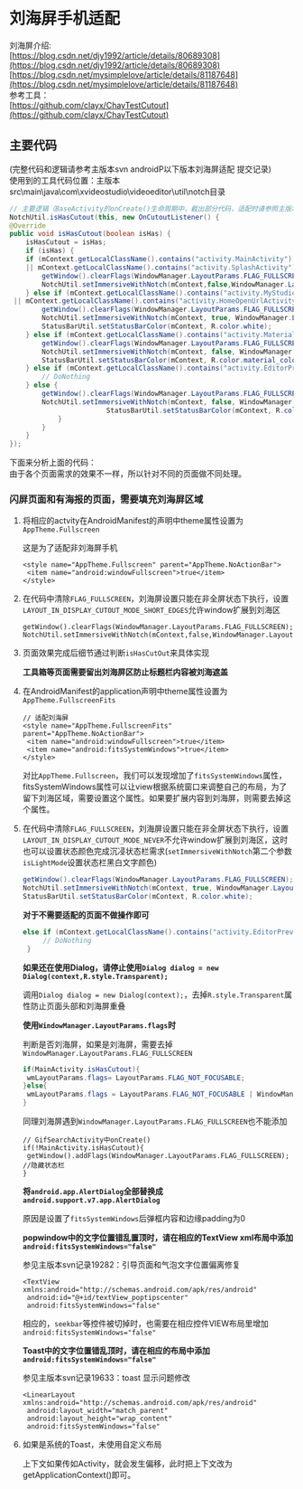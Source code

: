 # 刘海屏手机适配

刘海屏介绍:  
 [https://blog.csdn.net/djy1992/article/details/80689308](https://blog.csdn.net/djy1992/article/details/80689308)  
 [https://blog.csdn.net/mysimplelove/article/details/81187648](https://blog.csdn.net/mysimplelove/article/details/81187648)  
 参考工具：  
 [https://github.com/clayx/ChayTestCutout](https://github.com/clayx/ChayTestCutout)

## 主要代码

\(完整代码和逻辑请参考主版本svn androidP以下版本刘海屏适配 提交记录\)  
 使用到的工具代码位置：主版本src\main\java\com\xvideostudio\videoeditor\util\notch目录  


```java
// 主要逻辑（BaseActivity的onCreate()生命周期中，截出部分代码，适配时请参照主版本相应代码）
NotchUtil.isHasCutout(this, new OnCutoutListener() {
@Override
public void isHasCutout(boolean isHas) {
    isHasCutout = isHas;
    if (isHas) {
    if (mContext.getLocalClassName().contains("activity.MainActivity") || mContext.getLocalClassName().contains("activity.GoogleVipSingleLiteActivity")
    || mContext.getLocalClassName().contains("activity.SplashActivity") || mContext.getLocalClassName().contains("activity.SplashScreenActivity")|| mContext.getLocalClassName().contains("activity.MaterialItemInfoActivity")) {
        getWindow().clearFlags(WindowManager.LayoutParams.FLAG_FULLSCREEN);
        NotchUtil.setImmersiveWithNotch(mContext,false,WindowManager.LayoutParams.LAYOUT_IN_DISPLAY_CUTOUT_MODE_SHORT_EDGES);
    } else if (mContext.getLocalClassName().contains("activity.MyStudioActivity") ||mContext.getLocalClassName().contains("activity.MaterialCategoryHistorySettingActivity")|| mContext.getLocalClassName().contains("activity.OperationManagerActivity") || mContext.getLocalClassName().contains("activity.HomeLikeUsAndFAQActivity")
 || mContext.getLocalClassName().contains("activity.HomeOpenUrlActivity")) {
        getWindow().clearFlags(WindowManager.LayoutParams.FLAG_FULLSCREEN);
        NotchUtil.setImmersiveWithNotch(mContext, true, WindowManager.LayoutParams.LAYOUT_IN_DISPLAY_CUTOUT_MODE_NEVER);
        StatusBarUtil.setStatusBarColor(mContext, R.color.white);
    } else if (mContext.getLocalClassName().contains("activity.MaterialActivityNew")) {
        getWindow().clearFlags(WindowManager.LayoutParams.FLAG_FULLSCREEN);
        NotchUtil.setImmersiveWithNotch(mContext, false, WindowManager.LayoutParams.LAYOUT_IN_DISPLAY_CUTOUT_MODE_NEVER);
        StatusBarUtil.setStatusBarColor(mContext, R.color.material_color_accent); 
    } else if (mContext.getLocalClassName().contains("activity.EditorPreviewActivity") || mContext.getLocalClassName().contains("activity.CameraActivity")) {
        // DoNothing
    } else {
        getWindow().clearFlags(WindowManager.LayoutParams.FLAG_FULLSCREEN);
        NotchUtil.setImmersiveWithNotch(mContext, false, WindowManager.LayoutParams.LAYOUT_IN_DISPLAY_CUTOUT_MODE_NEVER);
                        StatusBarUtil.setStatusBarColor(mContext, R.color.colorPrimary);
            }
        }
    }
});
```

下面来分析上面的代码：  
 由于各个页面需求的效果不一样，所以针对不同的页面做不同处理。  


### 闪屏页面和有海报的页面，需要填充刘海屏区域 

1. 将相应的actvity在AndroidManifest的声明中theme属性设置为`AppTheme.Fullscreen`  


   这是为了适配非刘海屏手机

   ```text
   <style name="AppTheme.Fullscreen" parent="AppTheme.NoActionBar">
    <item name="android:windowFullscreen">true</item>
   </style>
   ```

2. 在代码中清除`FLAG_FULLSCREEN`，刘海屏设置只能在非全屏状态下执行，设置`LAYOUT_IN_DISPLAY_CUTOUT_MODE_SHORT_EDGES`允许window扩展到刘海区

   ```text
   getWindow().clearFlags(WindowManager.LayoutParams.FLAG_FULLSCREEN);
   NotchUtil.setImmersiveWithNotch(mContext,false,WindowManager.LayoutParams.LAYOUT_IN_DISPLAY_CUTOUT_MODE_SHORT_EDGES);
   ```

3. 页面效果完成后细节通过判断`isHasCutOut`来具体实现

   **工具箱等页面需要留出刘海屏区防止标题栏内容被刘海遮盖**

4. 在AndroidManifest的application声明中theme属性设置为`AppTheme.FullscreenFits`  


   ```text
   // 适配刘海屏
   <style name="AppTheme.FullscreenFits" parent="AppTheme.NoActionBar">
    <item name="android:windowFullscreen">true</item>
    <item name="android:fitsSystemWindows">true</item>
   </style>
   ```

   对比`AppTheme.Fullscreen`，我们可以发现增加了`fitsSystemWindows`属性，fitsSystemWindows属性可以让view根据系统窗口来调整自己的布局，为了留下刘海区域，需要设置这个属性。如果要扩展内容到刘海屏，则需要去掉这个属性。

5. 在代码中清除`FLAG_FULLSCREEN`，刘海屏设置只能在非全屏状态下执行，设置`LAYOUT_IN_DISPLAY_CUTOUT_MODE_NEVER`不允许window扩展到刘海区，这时也可以设置状态颜色完成沉㓎状态栏需求\(`setImmersiveWithNotch`第二个参数`isLightMode`设置状态栏黑白文字颜色\)

   ```java
   getWindow().clearFlags(WindowManager.LayoutParams.FLAG_FULLSCREEN);
   NotchUtil.setImmersiveWithNotch(mContext, true, WindowManager.LayoutParams.LAYOUT_IN_DISPLAY_CUTOUT_MODE_NEVER);
   StatusBarUtil.setStatusBarColor(mContext, R.color.white);
   ```

   **对于不需要适配的页面不做操作即可**

   ```java
   else if (mContext.getLocalClassName().contains("activity.EditorPreviewActivity") || mContext.getLocalClassName().contains("activity.CameraActivity")) {
        // DoNothing
    }
   ```

   **如果还在使用Dialog，请停止使用`Dialog dialog = new Dialog(context,R.style.Transparent);`**

   调用`Dialog dialog = new Dialog(context);`，去掉`R.style.Transparent`属性防止页面头部和刘海屏重叠

   **使用`WindowManager.LayoutParams.flags`时**

   判断是否刘海屏，如果是刘海屏，需要去掉`WindowManager.LayoutParams.FLAG_FULLSCREEN`  


   ```java
   if(MainActivity.isHasCutout){
    wmLayoutParams.flags= LayoutParams.FLAG_NOT_FOCUSABLE;
   }else{
    wmLayoutParams.flags = LayoutParams.FLAG_NOT_FOCUSABLE | WindowManager.LayoutParams.FLAG_FULLSCREEN;
   }
   ```

   同理刘海屏遇到`WindowManager.LayoutParams.FLAG_FULLSCREEN`也不能添加

   ```text
   // GifSearchActivity中onCreate()
   if(!MainActivity.isHasCutout){
    getWindow().addFlags(WindowManager.LayoutParams.FLAG_FULLSCREEN); //隐藏状态栏
   }
   ```

   **将`android.app.AlertDialog`全部替换成`android.support.v7.app.AlertDialog`**

   原因是设置了`fitsSystemWindows`后弹框内容和边缘padding为0

   **popwindow中的文字位置错乱置顶时，请在相应的TextView xml布局中添加`android:fitsSystemWindows="false"`**

   参见主版本svn记录19282：引导页面和气泡文字位置偏离修复

   ```text
   <TextView xmlns:android="http://schemas.android.com/apk/res/android"
    android:id="@+id/textView_poptipscenter"
    android:fitsSystemWindows="false"
   ```

   相应的，`seekbar`等控件被切掉时，也需要在相应控件VIEW布局里增加`android:fitsSystemWindows="false"`

   **Toast中的文字位置错乱顶时，请在相应的布局中添加`android:fitsSystemWindows="false"`**

   参见主版本svn记录19633：toast 显示问题修改

   ```text
   <LinearLayout xmlns:android="http://schemas.android.com/apk/res/android"
    android:layout_width="match_parent"
    android:layout_height="wrap_content"
    android:fitsSystemWindows="false"
   ```

6. 如果是系统的Toast，未使用自定义布局  


   上下文如果传如Activity，就会发生偏移，此时把上下文改为getApplicationContext\(\)即可。

